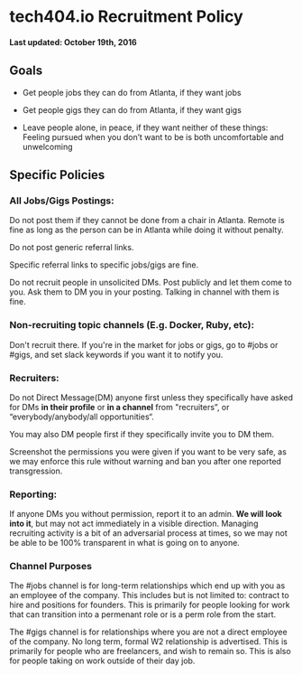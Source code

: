 
# tech404.io Recruitment Policy

#### Last updated: October 19th, 2016

## Goals

* Get people jobs they can do from Atlanta, if they want jobs

* Get people gigs they can do from Atlanta, if they want gigs

* Leave people alone, in peace, if they want neither of these things: Feeling pursued when you don’t want to be is both uncomfortable and unwelcoming

## Specific Policies 

### All Jobs/Gigs Postings:

Do not post them if they cannot be done from a chair in Atlanta. Remote is fine as long as the person can be in Atlanta while doing it without penalty.

Do not post generic referral links. 

Specific referral links to specific jobs/gigs are fine.

Do not recruit people in unsolicited DMs. Post publicly and let them come to you. Ask them to DM you in your posting. Talking in channel with them is fine.

### Non-recruiting topic channels (E.g. Docker, Ruby, etc):

Don't recruit there. If you're in the market for jobs or gigs, go to #jobs or #gigs, and set slack keywords if you want it to notify you.

### Recruiters: 

Do not Direct Message(DM) anyone first unless they specifically have asked for DMs **in their profile** or **in a channel** from "recruiters”, or “everybody/anybody/all opportunities“. 

You may also DM people first if they specifically invite you to DM them. 

Screenshot the permissions you were given if you want to be very safe, as we may enforce this rule without warning and ban you after one reported transgression. 

### Reporting: 

If anyone DMs you without permission, report it to an admin. **We will look into it**, but may not act immediately in a visible direction. Managing recruiting activity is a bit of an adversarial process at times, so we may not be able to be 100% transparent in what is going on to anyone.

### Channel Purposes

The #jobs channel is for long-term relationships which end up with you as an employee of the company. This includes but is not limited to: contract to hire and positions for founders. This is primarily for people looking for work that can transition into a permenant role or is a perm role from the start.

The #gigs channel is for relationships where you are not a direct employee of the company. No long term, formal W2 relationship is advertised. This is primarily for people who are freelancers, and wish to remain so. This is also for people taking on work outside of their day job.
